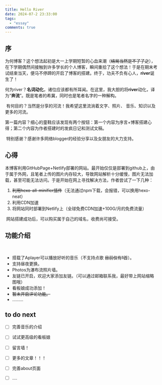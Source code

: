 ```yaml
---
title: Hello River
date: 2024-07-2 23:33:00
tags:
  - "essay"
comments: true
---
```


## 序

​		为何博客？这个想法起初是大一上学期短暂的心血来潮（~~结局当然是不了了之~~），在下学期偶然间接触到许多学长的个人博客，瞬间重拾了这个想法！于是在期末考试结束当天，便马不停蹄的开启了博客的搭建。终于，功夫不负有心人，**river**诞生了！

​		何为river？**名词动化**，诸位应该都有所耳闻。在这里，我大胆的将**river**动化，译为“**奔流**”。既是笔者的希冀，同时也是笔者名字的一种解构。

​		有何目的？当然是分享的河流！我希望这里流淌着文字、照片、 音乐、知识以及更多的河流。

​		第一篇内容？细心的童鞋应该发现有两个按钮：第一个内容为序言+博客搭建心得；第二个内容为作者搭建时的发疯日记和测试文稿。

​		特别感谢？感谢许多网络blogger的经验分享以及女朋友的大力支持。

## 心得

​		本博客利用GitHubPage+Netlify部署的网站。最开始仅仅是部署到github上，由于属于外网，且笔者上传的图片内存较大，导致网站解析十分缓慢，图片无法加载，甚至可能无法访问。于是开始在网上寻找解决方法，作者尝试了一下几种：

1. ~~利用hexo-all-minifier插件~~（无法通过npm下载，会报错，可以换用hexo-neat）
2. 利用CDN加速
3. 将网站同时部署到Netlify上（全球免费CDN加速+100G/月的免费流量）

​		网站搭建成功后，可以购买属于自己的域名，收费尚可接受。

## 功能介绍

​		

- 搭载了Aplayer可以播放好听的音乐（不支持点歌 ~~目前仅有1首~~）。
- 支持昼夜更换。
- Photos为瀑布流照片墙。
- 友链已开启，欢迎大家添加友链。（可以通过邮箱联系我，最好带上网站缩略图哦）
- 看板娘成功添加！
-  ~~暂未开启评论功能。~~
- .........

## to do next

- [ ] 完善音乐的介绍
- [ ] 试试更高级的看板娘
- [ ] 留言墙！
- [ ] 更多的文章！！！
- [ ] 完善about页面
- [ ] ....



